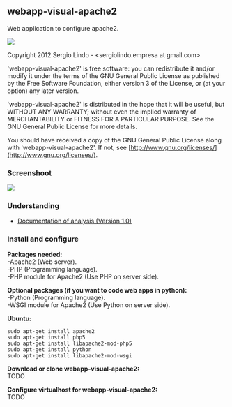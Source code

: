 ## webapp-visual-apache2

Web application to configure apache2.

<img style="border:0px;" src="https://raw.github.com/binary-sequence/webapp-visual-apache2/master/img/gplv3-127x51.png">

Copyright 2012 Sergio Lindo - &lt;sergiolindo.empresa at gmail.com&gt;

'webapp-visual-apache2' is free software: you can redistribute it and/or
modify it under the terms of the GNU General Public License as published by
the Free Software Foundation, either version 3 of the License, or (at your
option) any later version.

'webapp-visual-apache2' is distributed in the hope that it will be useful,
but WITHOUT ANY WARRANTY; without even the implied warranty of
MERCHANTABILITY or FITNESS FOR A PARTICULAR PURPOSE.  See the GNU General
Public License for more details.

You should have received a copy of the GNU General Public License along with
'webapp-visual-apache2'. If not, see [http://www.gnu.org/licenses/](http://www.gnu.org/licenses/).

### Screenshoot

<img style="border:0px;" src="https://raw.github.com/binary-sequence/webapp-visual-apache2/master/img/screenshot_hostslist-1.0.jpg">

### Understanding

- [Documentation of analysis (Version 1.0)](https://docs.google.com/folder/d/0B8JxC44zJg_8dmZ2YWlvblM0Q0U/edit)

### Install and configure

**Packages needed:**  
-Apache2 (Web server).  
-PHP (Programming language).  
-PHP module for Apache2 (Use PHP on server side).

**Optional packages (if you want to code web apps in python):**  
-Python (Programming language).  
-WSGI module for Apache2 (Use Python on server side).  

**Ubuntu:**

    sudo apt-get install apache2
    sudo apt-get install php5
    sudo apt-get install libapache2-mod-php5
    sudo apt-get install python
    sudo apt-get install libapache2-mod-wsgi

**Download or clone webapp-visual-apache2:**  
TODO

**Configure virtualhost for webapp-visual-apache2:**  
TODO
